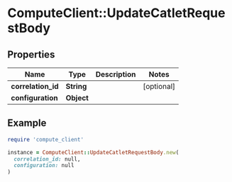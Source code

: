 # ComputeClient::UpdateCatletRequestBody

## Properties

| Name | Type | Description | Notes |
| ---- | ---- | ----------- | ----- |
| **correlation_id** | **String** |  | [optional] |
| **configuration** | **Object** |  |  |

## Example

```ruby
require 'compute_client'

instance = ComputeClient::UpdateCatletRequestBody.new(
  correlation_id: null,
  configuration: null
)
```

